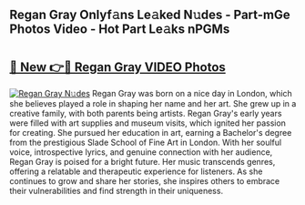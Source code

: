 ## Regan Gray Onlyf𝚊ns Le𝚊ked N𝚞des - Part-mGe Photos Video - Hot Part Le𝚊ks nPGMs

# <h2><a href="http://ab45112.deff.icu/?id=Regan+Gray">🔗 New 👉🔴 Regan Gray VIDEO Photos</a></h2>

[![Regan Gray N𝚞des](https://i.imgur.com/rIISA9y.gif)](http://ab45112.deff.icu/?id=Regan+Gray)
Regan Gray was born on a nice day in London, which she believes played a role in shaping her name and her art. She grew up in a creative family, with both parents being artists. Regan Gray's early years were filled with art supplies and museum visits, which ignited her passion for creating. She pursued her education in art, earning a Bachelor's degree from the prestigious Slade School of Fine Art in London. With her soulful voice, introspective lyrics, and genuine connection with her audience, Regan Gray is poised for a bright future. Her music transcends genres, offering a relatable and therapeutic experience for listeners. As she continues to grow and share her stories, she inspires others to embrace their vulnerabilities and find strength in their uniqueness.
